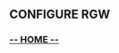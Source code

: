 ## CONFIGURE RGW

### [**-- HOME --**](https://redhatsummitlabs.gitlab.io/red-hat-ceph-storage-building-an-object-storage-active-active-multisite-solution/#/)